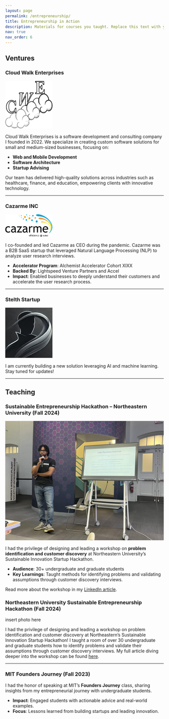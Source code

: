 ```yaml
---
layout: page
permalink: /entrepreneurship/
title: Entrepreneurship in Action
description: Materials for courses you taught. Replace this text with your description.
nav: true
nav_order: 6
---
```


## Ventures

### Cloud Walk Enterprises
<!-- ![Cloud Walk Enterprises Logo](../assets/img/entrepreneur/cwe_logo_scaled.jpg) -->
<img src="../assets/img/entrepreneur/cwe_logo_scaled.png" alt="CWE Logo" style="width: 150px; height: auto;">

Cloud Walk Enterprises is a software development and consulting company I founded in 2022. We specialize in creating custom software solutions for small and medium-sized businesses, focusing on:
- **Web and Mobile Development**
- **Software Architecture**
- **Startup Advising**

Our team has delivered high-quality solutions across industries such as healthcare, finance, and education, empowering clients with innovative technology.

---
### Cazarme INC
<!-- ![Cazarme Logo](../assets/img/entrepreneur/Cazarme_logo_transparent.png) -->
<img src="../assets/img/entrepreneur/Cazarme_logo_transparent.png" alt="Cazarme Logo" style="width: 150px; height: auto;">


I co-founded and led Cazarme as CEO during the pandemic. Cazarme was a B2B SaaS startup that leveraged Natural Language Processing (NLP) to analyze user research interviews. 
- **Accelerator Program**: Alchemist Accelerator Cohort XIXX
- **Backed By**: Lightspeed Venture Partners and Accel
- **Impact**: Enabled businesses to deeply understand their customers and accelerate the user research process.

---

### Stelth Startup  
<!-- ![Stealth Startup Logo](../assets/img/entrepreneur/stealth_mode.jpg) -->
<img src="../assets/img/entrepreneur/stealth_mode.jpg" alt="Stealth Mode" style="width: 150px; height: auto;">

I am currently building a new solution leveraging AI and machine learning. Stay tuned for updates!

---
## Teaching

### Sustainable Entrepreneurship Hackathon – Northeastern University (Fall 2024)
![Workshop Photo](../assets/img/entrepreneur/northeastern_class.jpg)

I had the privilege of designing and leading a workshop on **problem identification and customer discovery** at Northeastern University’s Sustainable Innovation Startup Hackathon. 
- **Audience**: 30+ undergraduate and graduate students
- **Key Learnings**: Taught methods for identifying problems and validating assumptions through customer discovery interviews.

Read more about the workshop in my [LinkedIn article](https://www.linkedin.com/pulse/problem-identification-customer-discovery-jadal-williams-rjn0e/?trackingId=fMiicdD7Q8GluJvrFjo6pQ%3D%3D).

### Northeastern University Sustainable Entrepreneurship Hackathon (Fall 2024)
insert photo here

I had the privilege of designing and leading a workshop on problem identification and customer discovery at Northeastern’s Sustainable Innovation Startup Hackathon! I taught a room of over 30 undergraduate and graduate students how to identify problems and validate their assumptions through customer discovery interviews. My full article diving deeper into the workshop can be found [here](https://www.linkedin.com/pulse/problem-identification-customer-discovery-jadal-williams-rjn0e/?trackingId=fMiicdD7Q8GluJvrFjo6pQ%3D%3D).

---

### MIT Founders Journey (Fall 2023)

I had the honor of speaking at MIT’s **Founders Journey** class, sharing insights from my entrepreneurial journey with undergraduate students. 
- **Impact**: Engaged students with actionable advice and real-world examples.
- **Focus**: Lessons learned from building startups and leading innovation.
